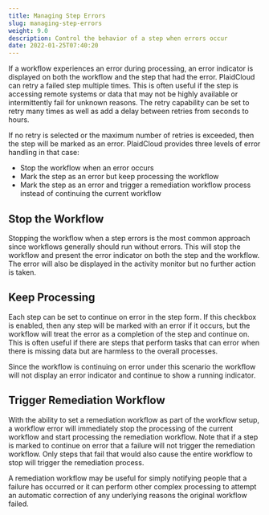 ```yaml
---
title: Managing Step Errors
slug: managing-step-errors
weight: 9.0
description: Control the behavior of a step when errors occur
date: 2022-01-25T07:40:20
---
```



If a workflow experiences an error during processing, an error indicator is displayed on both the workflow and the step that had the error. PlaidCloud can retry a failed step multiple times. This is often useful if the step is accessing remote systems or data that may not be highly available or intermittently fail for unknown reasons. The retry capability can be set to retry many times as well as add a delay between retries from seconds to hours.



If no retry is selected or the maximum number of retries is exceeded, then the step will be marked as an error. PlaidCloud provides three levels of error handling in that case:


* Stop the workflow when an error occurs
* Mark the step as an error but keep processing the workflow
* Mark the step as an error and trigger a remediation workflow process instead of continuing the current workflow

## Stop the Workflow


Stopping the workflow when a step errors is the most common approach since workflows generally should run without errors. This will stop the workflow and present the error indicator on both the step and the workflow. The error will also be displayed in the activity monitor but no further action is taken.



## Keep Processing


Each step can be set to continue on error in the step form. If this checkbox is enabled, then any step will be marked with an error if it occurs, but the workflow will treat the error as a completion of the step and continue on. This is often useful if there are steps that perform tasks that can error when there is missing data but are harmless to the overall processes.



Since the workflow is continuing on error under this scenario the workflow will not display an error indicator and continue to show a running indicator.



## Trigger Remediation Workflow


With the ability to set a remediation workflow as part of the workflow setup, a workflow error will immediately stop the processing of the current workflow and start processing the remediation workflow. Note that if a step is marked to continue on error that a failure will not trigger the remediation workflow. Only steps that fail that would also cause the entire workflow to stop will trigger the remediation process.



A remediation workflow may be useful for simply notifying people that a failure has occurred or it can perform other complex processing to attempt an automatic correction of any underlying reasons the original workflow failed.


